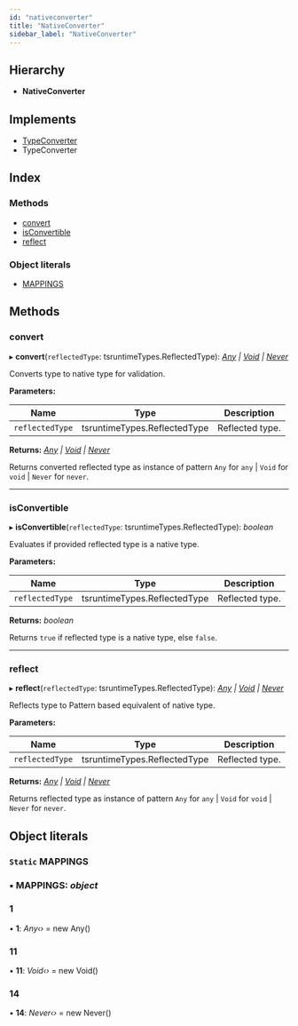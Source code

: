 ```yaml
---
id: "nativeconverter"
title: "NativeConverter"
sidebar_label: "NativeConverter"
---
```


## Hierarchy

* **NativeConverter**

## Implements

* [TypeConverter](../interfaces/types.typeconverter.md)
* TypeConverter

## Index

### Methods

* [convert](nativeconverter.md#convert)
* [isConvertible](nativeconverter.md#isconvertible)
* [reflect](nativeconverter.md#reflect)

### Object literals

* [MAPPINGS](nativeconverter.md#static-mappings)

## Methods

###  convert

▸ **convert**(`reflectedType`: tsruntimeTypes.ReflectedType): *[Any](any.md) | [Void](void.md) | [Never](never.md)*

Converts type to native type for validation.

**Parameters:**

Name | Type | Description |
------ | ------ | ------ |
`reflectedType` | tsruntimeTypes.ReflectedType | Reflected type. |

**Returns:** *[Any](any.md) | [Void](void.md) | [Never](never.md)*

Returns converted reflected type as instance of pattern `Any` for `any` | `Void` for `void` | `Never` for `never`.

___

###  isConvertible

▸ **isConvertible**(`reflectedType`: tsruntimeTypes.ReflectedType): *boolean*

Evaluates if provided reflected type is a native type.

**Parameters:**

Name | Type | Description |
------ | ------ | ------ |
`reflectedType` | tsruntimeTypes.ReflectedType | Reflected type. |

**Returns:** *boolean*

Returns `true` if reflected type is a native type, else `false`.

___

###  reflect

▸ **reflect**(`reflectedType`: tsruntimeTypes.ReflectedType): *[Any](any.md) | [Void](void.md) | [Never](never.md)*

Reflects type to Pattern based equivalent of native type.

**Parameters:**

Name | Type | Description |
------ | ------ | ------ |
`reflectedType` | tsruntimeTypes.ReflectedType | Reflected type. |

**Returns:** *[Any](any.md) | [Void](void.md) | [Never](never.md)*

Returns reflected type as instance of pattern `Any` for `any` | `Void` for `void` | `Never` for `never`.

## Object literals

### `Static` MAPPINGS

### ▪ **MAPPINGS**: *object*

###  1

• **1**: *Any‹›* = new Any()

###  11

• **11**: *Void‹›* = new Void()

###  14

• **14**: *Never‹›* = new Never()
